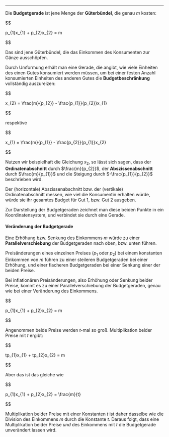 ***

Die **Budgetgerade** ist jene Menge der **Güterbündel**, die genau $m$ kosten:

$$

p_{1}x_{1} + p_{2}x_{2} = m

$$

Das sind jene Güterbündel, die das Einkommen des Konsumenten zur Gänze ausschöpfen.

Durch Umformung erhält man eine Gerade, die angibt, wie viele Einheiten des einen Gutes konsumiert werden müssen, um bei einer festen Anzahl konsumierten Einheiten des anderen Gutes die **Budgetbeschränkung** vollständig auszureizen:

$$

x_{2} = \frac{m}{p_{2}} - \frac{p_{1}}{p_{2}}x_{1}

$$

respektive

$$

x_{1} = \frac{m}{p_{1}} - \frac{p_{2}}{p_{1}}x_{2}

$$

Nutzen wir beispielhaft die Gleichung $x_{2}$, so lässt sich sagen, dass der **Ordinatenabschnitt** durch $\frac{m}{p_{2}}$, der **Abszissenabschnitt** durch $\frac{m}{p_{1}}$ und die Steigung durch $-\frac{p_{1}}{p_{2}}$ beschrieben wird.

Der (horizontale) Abszissenabschnitt bzw. der (vertikale) Ordinatenabschnitt messen, wie viel die Konsumentin erhalten würde, würde sie ihr gesamtes Budget für Gut 1, bzw. Gut 2 ausgeben.

Zur Darstellung der Budgetgeraden zeichnet man diese beiden Punkte in ein Koordinatensystem, und verbindet sie durch eine Gerade.

#### Veränderung der Budgetgerade

Eine Erhöhung bzw. Senkung des Einkommens $m$ würde zu einer **Parallelverschiebung** der Budgetgeraden nach oben, bzw. unten führen.

Preisänderungen eines einzelnen Preises ($p_{1}$ oder $p_{2}$) bei einem konstanten Einkommen von $m$ führen zu einer steileren Budgetgeraden bei einer Erhöhung, und einer flacheren Budgetgeraden bei einer Senkung einer der beiden Preise.

Bei inflationären Preisänderungen, also Erhöhung oder Senkung beider Preise, kommt es zu einer Parallelverschiebung der Budgetgeraden, genau wie bei einer Veränderung des Einkommens.

$$

p_{1}x_{1} + p_{2}x_{2} = m

$$

Angenommen beide Preise werden $t$-mal so groß. Multiplikation beider Preise mit $t$ ergibt:

$$

tp_{1}x_{1} + tp_{2}x_{2} = m

$$

Aber das ist das gleiche wie

$$

p_{1}x_{1} + p_{2}x_{2} = \frac{m}{t}

$$

Multiplikation beider Preise mit einer Konstanten $t$ ist daher dasselbe wie die Division des Einkommens $m$ durch die Konstante $t$. Daraus folgt, dass eine Multiplikation beider Preise *und* des Einkommens mit $t$ die Budgetgerade unverändert lassen wird.
